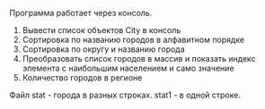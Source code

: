 Программа работает через консоль.

1. Вывести список объектов City в консоль
2. Сортировка по названию городов в алфавитном порядке
3. Сортировка по округу и названию города
4. Преобразовать список городов в массив и показать индекс элемента с наибольшим населением и само значение
5. Количество городов в регионе

Файл stat - города в разных строках. stat1 - в одной строке.